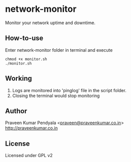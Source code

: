 network-monitor
===============

Monitor your network uptime and downtime.


How-to-use
---------------
Enter network-monitor folder in terminal and execute

```
chmod +x monitor.sh
./monitor.sh
``` 


Working
---------------
1. Logs are monitored into 'pinglog' file in the script folder.
2. Closing the terminal would stop monitoring


Author
---------------
Praveen Kumar Pendyala <<praveen@praveenkumar.co.in>>
<http://praveenkumar.co.in>


License
---------------
Licensed under GPL v2
